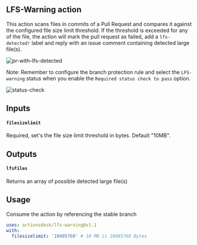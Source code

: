 ## LFS-Warning action

This action scans files in commits of a Pull Request and compares it against the configured file size limit threshold. If the threshold is exceeded for any of the file, the action will mark the pull request as failed, add a `lfs-detected!` label and reply with an issue comment containing detected large file(s).

![pr-with-lfs-detected](https://user-images.githubusercontent.com/5770369/77542326-4cc7a400-6ea6-11ea-9d16-aa99be9b3240.png)

Note: Remember to configure the branch protection rule and select the `LFS-warning` status when you enable the `Required status check to pass` option.

![status-check](https://user-images.githubusercontent.com/5770369/77543439-fc514600-6ea7-11ea-8b33-ac9dedd98fd4.png)

## Inputs

#### `filesizelimit `

Required, set's the file size limit threshold in bytes. Default "10MB".

## Outputs

#### `lfsFiles `

Returns an array of possible detected large file(s)

## Usage

Consume the action by referencing the stable branch

```yaml
uses: actionsdesk/lfs-warning@v1.1
with:
  filesizelimit: '10485760' # 10 MB is 10485760 Bytes
```
